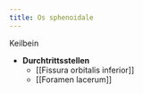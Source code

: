 ```yaml
---
title: Os sphenoidale
---
```

Keilbein
- **Durchtrittsstellen**
	- [[Fissura orbitalis inferior]]
	- [[Foramen lacerum]]